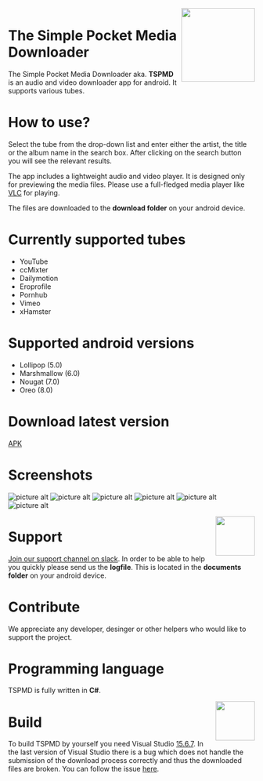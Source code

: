 <img src="https://github.com/mrklintscher/TSPMD/blob/master/Icon/github.png" width="150" align="right">

# The Simple Pocket Media Downloader

The Simple Pocket Media Downloader aka. **TSPMD** is an audio and video downloader app for android. It supports various tubes.

# How to use?

Select the tube from the drop-down list and enter either the artist, the title or the album name in the search box. After clicking on the search button you will see the relevant results.

The app includes a lightweight audio and video player. It is designed only for previewing the media files. Please use a full-fledged media player like [VLC](https://play.google.com/store/apps/details?id=org.videolan.vlc) for playing.

The files are downloaded to the **download folder** on your android device.

# Currently supported tubes

* YouTube
* ccMixter
* Dailymotion
* Eroprofile
* Pornhub
* Vimeo
* xHamster

# Supported android versions

* Lollipop (5.0)
* Marshmallow (6.0)
* Nougat (7.0)
* Oreo (8.0)

# Download latest version

[APK](https://github.com/mrklintscher/TSPMD/blob/master/apk/0.1/com.tspmd.android.apk)

# Screenshots

![picture alt](https://github.com/mrklintscher/TSPMD/blob/master/Screenshots/Screenshot_1_github.jpg) ![picture alt](https://github.com/mrklintscher/TSPMD/blob/master/Screenshots/Screenshot_2_github.jpg)
![picture alt](https://github.com/mrklintscher/TSPMD/blob/master/Screenshots/Screenshot_3_github.jpg) ![picture alt](https://github.com/mrklintscher/TSPMD/blob/master/Screenshots/Screenshot_4_github.jpg)
![picture alt](https://github.com/mrklintscher/TSPMD/blob/master/Screenshots/Screenshot_5_github.jpg) ![picture alt](https://github.com/mrklintscher/TSPMD/blob/master/Screenshots/Screenshot_6_github.jpg)

<img src="https://github.com/mrklintscher/TSPMD/blob/master/Resources/slack.png" width="80" align="right">

# Support

[Join our support channel on slack](https://tspmd.slack.com/messages/CDSDC00LU). In order to be able to help you quickly please send us the **logfile**. This is located in the **documents folder** on your android device.

# Contribute

We appreciate any developer, desinger or other helpers who would like to support the project.

# Programming language

TSPMD is fully written in **C#**.

<img src="https://github.com/mrklintscher/TSPMD/blob/master/Resources/Visual_Studio_2017.png" width="80" align="right">

# Build

To build TSPMD by yourself you need Visual Studio [15.6.7](https://aka.ms/eac464). In the last version of Visual Studio there is a bug which does not handle the submission of the download process correctly and thus the downloaded files are broken. You can follow the issue [here](https://github.com/mono/mono/issues/9808).
